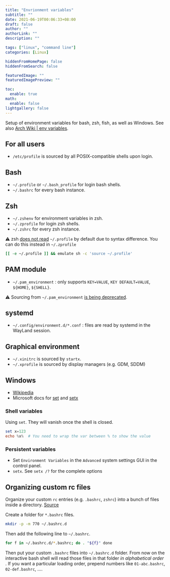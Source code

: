 ```yaml
---
title: "Envrionment variables"
subtitle: ""
date: 2021-06-19T00:06:33+08:00
draft: false
author: ""
authorLink: ""
description: ""

tags: ["linux", "command line"]
categories: [Linux]

hiddenFromHomePage: false
hiddenFromSearch: false

featuredImage: ""
featuredImagePreview: ""

toc:
  enable: true
math:
  enable: false
lightgallery: false
---
```


Setup of environment variables for bash, zsh, fish, as well as Windows. See  also [Arch Wiki | env variables](https://wiki.archlinux.org/index.php/environment_variables).

<!--more-->

## For all users

- `/etc/profile` is sourced by all POSIX-compatible shells upon login.

## Bash

- `~/.profile` or `~/.bash_profile` for login bash shells.
- `~/.bashrc` for every bash instance.

## Zsh

- `~/.zshenv` for environment variables in zsh.
- `~/.zprofile` for login zsh shells.
- `~/.zshrc` for every zsh instance.


⚠️ zsh [does not read](https://superuser.com/questions/187639/zsh-not-hitting-profile) `~/.profile` by default due to syntax difference. You can do this instead in `~/.zprofile`

```bash
[[ -e ~/.profile ]] && emulate sh -c 'source ~/.profile'
```

## PAM module

- `~/.pam_environment` : only supports `KEY=VALUE`, `KEY DEFAULT=VALUE`, `${HOME}`, `${SHELL}`.

⚠️ Sourcing from `~/.pam_environment` [is being deprecated](https://github.com/linux-pam/linux-pam/commit/ecd526743a27157c5210b0ce9867c43a2fa27784).

## systemd

- `~/.config/environment.d/*.conf` : files are read by systemd in the WayLand session.

## Graphical environment

- `~/.xinitrc` is sourced by `startx`.
- `~/.xprofile` is sourced by display managers (e.g. GDM, SDDM)

## Windows

- [Wikipedia](https://docs.microsoft.com/zh-tw/windows-server/administration/windows-commands/setx)
- Microsoft docs for [set](https://docs.microsoft.com/zh-tw/windows-server/administration/windows-commands/set_1) and [setx](https://docs.microsoft.com/zh-tw/windows-server/administration/windows-commands/setx)

### Shell variables

Using `set`. They will vanish once the shell is closed.

```powershell
set x=123
echo %x%  # You need to wrap the var between % to show the value
```

### Persistent variables

- Set `Environment Variables` in the `Advanced` system settings GUI in the control panel.
- `setx`. See `setx /?` for the complete options

## Organizing custom rc files

Organize your custom `rc` entries (e.g. `.bashrc`, `zshrc`) into a bunch of files inside a directory. [Source](https://medium.com/@waxzce/use-bashrc-d-directory-instead-of-bloated-bashrc-50204d5389ff)

Create a folder for `*.bashrc` files.

```bash
mkdir -p -m 770 ~/.bashrc.d
```

Then add the following line to `~/.bashrc`.

```bash
for f in ~/.bashrc.d/*.bashrc; do . "${f}" done
```

Then put your custom `.bashrc` files into `~/.bashrc.d` folder. From now on the interactive bash shell will read those files in that folder *in alphabetical order* . If you want a particular loading order, prepend numbers like `01-abc.bashrc`, `02-def.bashrc`, ....
